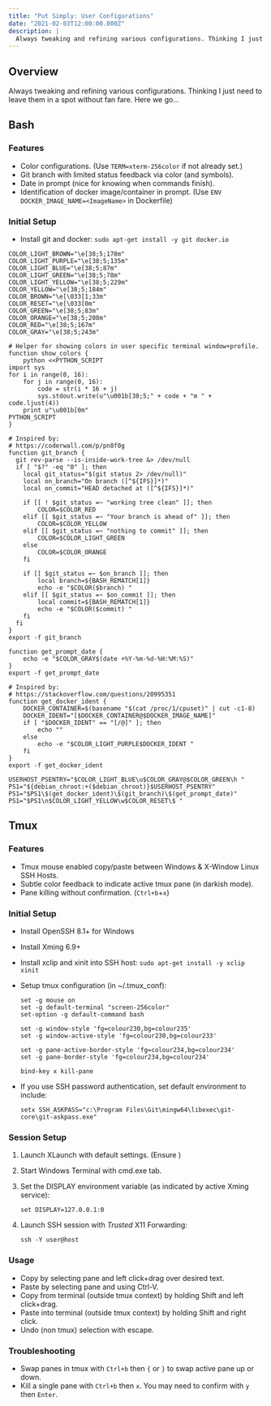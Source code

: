 ```yaml
---
title: "Put Simply: User Configurations"
date: "2021-02-03T12:00:00.000Z"
description: |
  Always tweaking and refining various configurations. Thinking I just need to leave them in a spot without fan fare. Here we go...
---
```


## Overview

Always tweaking and refining various configurations. Thinking I just need to leave them in a spot without fan fare. Here we go...

## Bash

### Features

- Color configurations. (Use `TERM=xterm-256color` if not already set.)
- Git branch with limited status feedback via color (and symbols).
- Date in prompt (nice for knowing when commands finish).
- Identification of docker image/container in prompt. (Use `ENV DOCKER_IMAGE_NAME=<ImageName>` in Dockerfile)

### Initial Setup

- Install git and docker: `sudo apt-get install -y git docker.io`

```
COLOR_LIGHT_BROWN="\e[38;5;178m"
COLOR_LIGHT_PURPLE="\e[38;5;135m"
COLOR_LIGHT_BLUE="\e[38;5;87m"
COLOR_LIGHT_GREEN="\e[38;5;78m"
COLOR_LIGHT_YELLOW="\e[38;5;229m"
COLOR_YELLOW="\e[38;5;184m"
COLOR_BROWN="\e[\033[1;33m"
COLOR_RESET="\e[\033[0m"
COLOR_GREEN="\e[38;5;83m"
COLOR_ORANGE="\e[38;5;208m"
COLOR_RED="\e[38;5;167m"
COLOR_GRAY="\e[38;5;243m"

# Helper for showing colors in user specific terminal window+profile.
function show_colors {
    python <<PYTHON_SCRIPT
import sys
for i in range(0, 16):
    for j in range(0, 16):
        code = str(i * 16 + j)
        sys.stdout.write(u"\u001b[38;5;" + code + "m " + code.ljust(4))
    print u"\u001b[0m"
PYTHON_SCRIPT
}

# Inspired by:
# https://coderwall.com/p/pn8f0g
function git_branch {
  git rev-parse --is-inside-work-tree &> /dev/null
  if [ "$?" -eq "0" ]; then
    local git_status="$(git status 2> /dev/null)"
    local on_branch="On branch ([^${IFS}]*)"
    local on_commit="HEAD detached at ([^${IFS}]*)"

    if [[ ! $git_status =~ "working tree clean" ]]; then
        COLOR=$COLOR_RED
    elif [[ $git_status =~ "Your branch is ahead of" ]]; then
        COLOR=$COLOR_YELLOW
    elif [[ $git_status =~ "nothing to commit" ]]; then
        COLOR=$COLOR_LIGHT_GREEN
    else
        COLOR=$COLOR_ORANGE
    fi

    if [[ $git_status =~ $on_branch ]]; then
        local branch=${BASH_REMATCH[1]}
        echo -e "$COLOR($branch) "
    elif [[ $git_status =~ $on_commit ]]; then
        local commit=${BASH_REMATCH[1]}
        echo -e "$COLOR($commit) "
    fi
  fi
}
export -f git_branch

function get_prompt_date {
    echo -e "$COLOR_GRAY$(date +%Y-%m-%d-%H:%M:%S)"
}
export -f get_prompt_date

# Inspired by:
# https://stackoverflow.com/questions/20995351
function get_docker_ident {
    DOCKER_CONTAINER=$(basename "$(cat /proc/1/cpuset)" | cut -c1-8)
    DOCKER_IDENT="[$DOCKER_CONTAINER@$DOCKER_IMAGE_NAME]"
    if [ "$DOCKER_IDENT" == "[/@]" ]; then
        echo ""
    else
        echo -e "$COLOR_LIGHT_PURPLE$DOCKER_IDENT "
    fi
}
export -f get_docker_ident

USERHOST_PSENTRY="$COLOR_LIGHT_BLUE\u$COLOR_GRAY@$COLOR_GREEN\h "
PS1="${debian_chroot:+($debian_chroot)}$USERHOST_PSENTRY"
PS1="$PS1\$(get_docker_ident)\$(git_branch)\$(get_prompt_date)"
PS1="$PS1\n$COLOR_LIGHT_YELLOW\w$COLOR_RESET\$ "
```

## Tmux

### Features

- Tmux mouse enabled copy/paste between Windows & X-Window Linux SSH Hosts.
- Subtle color feedback to indicate active tmux pane (in darkish mode).
- Pane killing without confirmation. (`Ctrl+b`+`x`)

### Initial Setup

- Install OpenSSH 8.1+ for Windows

- Install Xming 6.9+

- Install xclip and xinit into SSH host: `sudo apt-get install -y xclip xinit`

- Setup tmux configuration (in ~/.tmux_conf):

  ```
  set -g mouse on
  set -g default-terminal "screen-256color"
  set-option -g default-command bash

  set -g window-style 'fg=colour230,bg=colour235'
  set -g window-active-style 'fg=colour230,bg=colour233'

  set -g pane-active-border-style 'fg=colour234,bg=colour234'
  set -g pane-border-style 'fg=colour234,bg=colour234'

  bind-key x kill-pane
  ```

- If you use SSH password authentication, set default environment to include:

  ```
  setx SSH_ASKPASS="c:\Program Files\Git\mingw64\libexec\git-core\git-askpass.exe"
  ```

### Session Setup

1. Launch XLaunch with default settings. (Ensure )

2. Start Windows Terminal with cmd.exe tab.

3. Set the DISPLAY environment variable (as indicated by active Xming service):

   ```
   set DISPLAY=127.0.0.1:0
   ```

4. Launch SSH session with _Trusted_ X11 Forwarding:

   ```
   ssh -Y user@host
   ```

### Usage

- Copy by selecting pane and left click+drag over desired text.
- Paste by selecting pane and using Ctrl-V.
- Copy from terminal (outside tmux context) by holding Shift and left click+drag.
- Paste into terminal (outside tmux context) by holding Shift and right click.
- Undo (non tmux) selection with escape.

### Troubleshooting

- Swap panes in tmux with `Ctrl+b` then `{` or `}` to swap active pane up or down.
- Kill a single pane with `Ctrl+b` then `x`. You may need to confirm with `y` then `Enter`.
